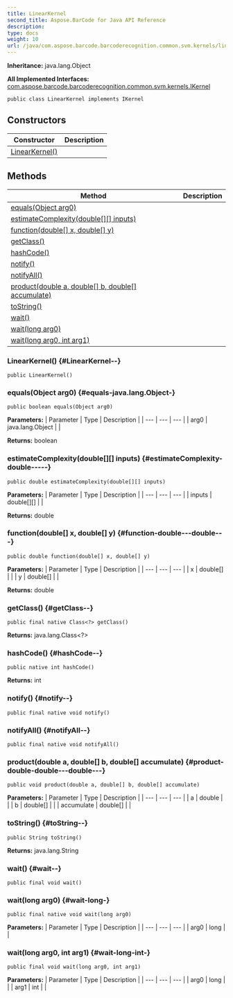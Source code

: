 ```yaml
---
title: LinearKernel
second_title: Aspose.BarCode for Java API Reference
description: 
type: docs
weight: 10
url: /java/com.aspose.barcode.barcoderecognition.common.svm.kernels/linearkernel/
---
```

**Inheritance:**
java.lang.Object

**All Implemented Interfaces:**
[com.aspose.barcode.barcoderecognition.common.svm.kernels.IKernel](../../com.aspose.barcode.barcoderecognition.common.svm.kernels/ikernel)
```
public class LinearKernel implements IKernel
```
## Constructors

| Constructor | Description |
| --- | --- |
| [LinearKernel()](#LinearKernel--) |  |
## Methods

| Method | Description |
| --- | --- |
| [equals(Object arg0)](#equals-java.lang.Object-) |  |
| [estimateComplexity(double[][] inputs)](#estimateComplexity-double-----) |  |
| [function(double[] x, double[] y)](#function-double---double---) |  |
| [getClass()](#getClass--) |  |
| [hashCode()](#hashCode--) |  |
| [notify()](#notify--) |  |
| [notifyAll()](#notifyAll--) |  |
| [product(double a, double[] b, double[] accumulate)](#product-double-double---double---) |  |
| [toString()](#toString--) |  |
| [wait()](#wait--) |  |
| [wait(long arg0)](#wait-long-) |  |
| [wait(long arg0, int arg1)](#wait-long-int-) |  |
### LinearKernel() {#LinearKernel--}
```
public LinearKernel()
```


### equals(Object arg0) {#equals-java.lang.Object-}
```
public boolean equals(Object arg0)
```




**Parameters:**
| Parameter | Type | Description |
| --- | --- | --- |
| arg0 | java.lang.Object |  |

**Returns:**
boolean
### estimateComplexity(double[][] inputs) {#estimateComplexity-double-----}
```
public double estimateComplexity(double[][] inputs)
```




**Parameters:**
| Parameter | Type | Description |
| --- | --- | --- |
| inputs | double[][] |  |

**Returns:**
double
### function(double[] x, double[] y) {#function-double---double---}
```
public double function(double[] x, double[] y)
```




**Parameters:**
| Parameter | Type | Description |
| --- | --- | --- |
| x | double[] |  |
| y | double[] |  |

**Returns:**
double
### getClass() {#getClass--}
```
public final native Class<?> getClass()
```




**Returns:**
java.lang.Class<?>
### hashCode() {#hashCode--}
```
public native int hashCode()
```




**Returns:**
int
### notify() {#notify--}
```
public final native void notify()
```




### notifyAll() {#notifyAll--}
```
public final native void notifyAll()
```




### product(double a, double[] b, double[] accumulate) {#product-double-double---double---}
```
public void product(double a, double[] b, double[] accumulate)
```




**Parameters:**
| Parameter | Type | Description |
| --- | --- | --- |
| a | double |  |
| b | double[] |  |
| accumulate | double[] |  |

### toString() {#toString--}
```
public String toString()
```




**Returns:**
java.lang.String
### wait() {#wait--}
```
public final void wait()
```




### wait(long arg0) {#wait-long-}
```
public final native void wait(long arg0)
```




**Parameters:**
| Parameter | Type | Description |
| --- | --- | --- |
| arg0 | long |  |

### wait(long arg0, int arg1) {#wait-long-int-}
```
public final void wait(long arg0, int arg1)
```




**Parameters:**
| Parameter | Type | Description |
| --- | --- | --- |
| arg0 | long |  |
| arg1 | int |  |

